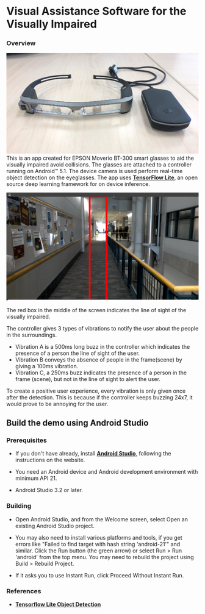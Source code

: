 # Visual Assistance Software for the Visually Impaired

### Overview
![](https://github.com/guptavasu1213/visual-assistance-software/blob/master/IMG_2989.jpg)
This is an app created for EPSON Moverio BT-300 smart glasses to aid the visually impaired avoid collisions. The glasses are attached to a controller running on Android™ 5.1. The device camera is used perform real-time object detection on the eyeglasses. The app uses **[TensorFlow Lite](https://github.com/tensorflow/examples/tree/master/lite)**, an open source deep learning framework for on device inference. 

![](https://github.com/guptavasu1213/visual-assistance-software/blob/master/screenshot_1.png)

The red box in the middle of the screen indicates the line of sight of the visually impaired. 

The controller gives 3 types of vibrations to notify the user about the people in the surroundings. 
- Vibration A is a 500ms long buzz in the controller which indicates the presence of a person the line of sight of the user. 
- Vibration B conveys the absence of people in the frame(scene) by giving a 100ms vibration. 
- Vibration C, a 250ms buzz indicates the presence of a person in the frame (scene), but not in the line of sight to alert the user.

To create a positive user experience, every vibration is only given once after the detection. This is because if the controller keeps buzzing 24x7, it would prove to be annoying for the user.

## Build the demo using Android Studio

### Prerequisites

* If you don't have already, install **[Android Studio](https://developer.android.com/studio/index.html)**, following the instructions on the website.

* You need an Android device and Android development environment with minimum API 21.
* Android Studio 3.2 or later.

### Building
* Open Android Studio, and from the Welcome screen, select Open an existing Android Studio project.

* You may also need to install various platforms and tools, if you get errors like "Failed to find target with hash string 'android-21'" and similar.
Click the Run button (the green arrow) or select Run > Run 'android' from the top menu. You may need to rebuild the project using Build > Rebuild Project.

* If it asks you to use Instant Run, click Proceed Without Instant Run.

### References
- **[Tensorflow Lite Object Detection](https://github.com/tensorflow/examples/tree/master/lite/examples/object_detection/android)** 
